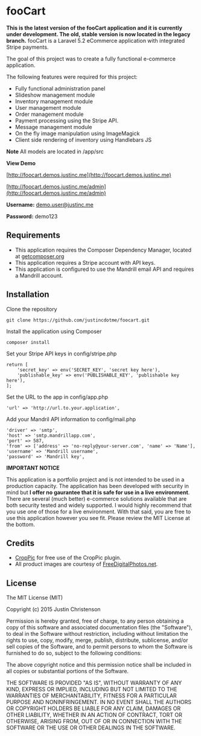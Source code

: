 # fooCart
 **This is the latest version of the fooCart application and it is currently under development. The old, stable version is now located in the legacy branch.**
 fooCart is a Laravel 5.2 eCommerce application with integrated Stripe payments. 
 
 The goal of this project was to create a fully functional e-commerce application.
 
 The following features were required for this project:
 
  - Fully functional administration panel
  - Slideshow management module
  - Inventory management module
  - User management module
  - Order management module
  - Payment processing using the Stripe API.
  - Message management module
  - On the fly image manipulation using ImageMagick
  - Client side rendering of inventory using Handlebars JS
  
  **Note** 
  All models are located in /app/src
 
 **View Demo**
 
 [http://foocart.demos.justinc.me](http://foocart.demos.justinc.me)

 [http://foocart.demos.justinc.me/admin](http://foocart.demos.justinc.me/admin)
 
 **Username:** demo.user@justinc.me
 
 **Password:** demo123
 
 

## Requirements
 - This application requires the Composer Dependency Manager, located at [getcomposer.org](https://getcomposer.org/)
 - This application requires a Stripe account with API keys.
 - This application is configured to use the Mandrill email API and requires a Mandrill account. 

## Installation

 Clone the repository
 
    git clone https://github.com/justincdotme/foocart.git

 Install the application using Composer
 
    composer install
    
 Set your Stripe API keys in config/stripe.php
 
    return [
        'secret_key' => env('SECRET_KEY', 'secret key here'),
        'publishable_key' => env('PUBLISHABLE_KEY', 'publishable key here'),
    ];
    
 Set the URL to the app in config/app.php
 
    'url' => 'http://url.to.your.application',
    
 Add your Mandril API information to config/mail.php
 
    'driver' => 'smtp',
    'host' => 'smtp.mandrillapp.com',
    'port' => 587,
    'from' => ['address' => 'no-reply@your-server.com', 'name' => 'Name'],
    'username' => 'Mandrill username',
    'password' => 'Mandrill key',
 
 **IMPORTANT NOTICE**
 
 This application is a portfolio project and is not intended to be used in a production capacity. 
 The application has been developed with security in mind but **I offer no gaurantee that it is safe for use in a live environment**. 
 There are several (much better) e-commerce solutions available that are both security tested and widely supported. I would highly recommend that you use one of those for a live environment. 
 With that said, you are free to use this application however you see fit. Please review the MIT License at the bottom.

## Credits

 - [CropPic](http://www.croppic.net) for free use of the CropPic plugin.
 - All product images are courtesy of [FreeDigitalPhotos.net](FreeDigitalPhotos.net).

## License

 The MIT License (MIT)
 
 Copyright (c) 2015 Justin Christenson
 
 Permission is hereby granted, free of charge, to any person obtaining a copy
 of this software and associated documentation files (the "Software"), to deal
 in the Software without restriction, including without limitation the rights
 to use, copy, modify, merge, publish, distribute, sublicense, and/or sell
 copies of the Software, and to permit persons to whom the Software is
 furnished to do so, subject to the following conditions:
 
 The above copyright notice and this permission notice shall be included in
 all copies or substantial portions of the Software.
 
 THE SOFTWARE IS PROVIDED "AS IS", WITHOUT WARRANTY OF ANY KIND, EXPRESS OR
 IMPLIED, INCLUDING BUT NOT LIMITED TO THE WARRANTIES OF MERCHANTABILITY,
 FITNESS FOR A PARTICULAR PURPOSE AND NONINFRINGEMENT. IN NO EVENT SHALL THE
 AUTHORS OR COPYRIGHT HOLDERS BE LIABLE FOR ANY CLAIM, DAMAGES OR OTHER
 LIABILITY, WHETHER IN AN ACTION OF CONTRACT, TORT OR OTHERWISE, ARISING FROM,
 OUT OF OR IN CONNECTION WITH THE SOFTWARE OR THE USE OR OTHER DEALINGS IN
 THE SOFTWARE.
